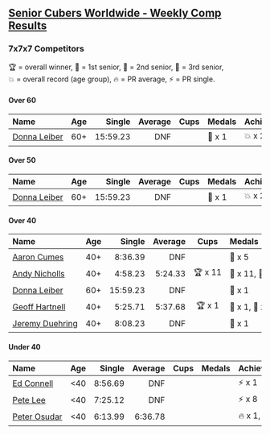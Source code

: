 <style>table {white-space: nowrap;}</style>

## [Senior Cubers Worldwide - Weekly Comp Results](/scw-comp/results/)
### 7x7x7 Competitors

<span style="white-space: nowrap;">🏆 = overall winner</span>, <span style="white-space: nowrap;">🥇 = 1st senior</span>, <span style="white-space: nowrap;">🥈 = 2nd senior</span>, <span style="white-space: nowrap;">🥉 = 3rd senior</span>, <span style="white-space: nowrap;">💥 = overall record (age group)</span>, <span style="white-space: nowrap;">🔥 = PR average</span>, <span style="white-space: nowrap;">⚡ = PR single</span>.

#### Over 60

| Name | Age | Single | Average | Cups | Medals | Achievements |
| :-- | :--: | --: | --: | :--: | :-- | :-- |
| [Donna Leiber](../../persons/donna_leiber/777.md) | 60+ | 15:59.23 | DNF |  | 🥉 x 1 | 💥 x 2, ⚡ x 2 |

#### Over 50

| Name | Age | Single | Average | Cups | Medals | Achievements |
| :-- | :--: | --: | --: | :--: | :-- | :-- |
| [Donna Leiber](../../persons/donna_leiber/777.md) | 60+ | 15:59.23 | DNF |  | 🥉 x 1 | 💥 x 2, ⚡ x 2 |

#### Over 40

| Name | Age | Single | Average | Cups | Medals | Achievements |
| :-- | :--: | --: | --: | :--: | :-- | :-- |
| [Aaron Cumes](../../persons/aaron_cumes/777.md) | 40+ | 8:36.39 | DNF |  | 🥉 x 5 | ⚡ x 3 |
| [Andy Nicholls](../../persons/andy_nicholls/777.md) | 40+ | 4:58.23 | 5:24.33 | 🏆 x 11 | 🥇 x 11, 🥈 x 1 | 💥 x 1, 🔥 x 1, ⚡ x 1 |
| [Donna Leiber](../../persons/donna_leiber/777.md) | 60+ | 15:59.23 | DNF |  | 🥉 x 1 | 💥 x 2, ⚡ x 2 |
| [Geoff Hartnell](../../persons/geoff_hartnell/777.md) | 40+ | 5:25.71 | 5:37.68 | 🏆 x 1 | 🥇 x 1, 🥈 x 11 | 🔥 x 3, ⚡ x 4 |
| [Jeremy Duehring](../../persons/jeremy_duehring/777.md) | 40+ | 8:08.23 | DNF |  | 🥉 x 1 | ⚡ x 2 |

#### Under 40

| Name | Age | Single | Average | Cups | Medals | Achievements |
| :-- | :--: | --: | --: | :--: | :-- | :-- |
| [Ed Connell](../../persons/ed_connell/777.md) | <40 | 8:56.69 | DNF |  |  | ⚡ x 1 |
| [Pete Lee](../../persons/pete_lee/777.md) | <40 | 7:25.12 | DNF |  |  | ⚡ x 8 |
| [Peter Osudar](../../persons/peter_osudar/777.md) | <40 | 6:13.99 | 6:36.78 |  |  | 🔥 x 1, ⚡ x 1 |


<!-- Global site tag (gtag.js) - Google Analytics -->
<script async src="https://www.googletagmanager.com/gtag/js?id=UA-86348435-3"></script>
<script>window.dataLayer = window.dataLayer || []; function gtag() {dataLayer.push(arguments);} gtag('js', new Date()); gtag('config', 'UA-86348435-3');</script>
